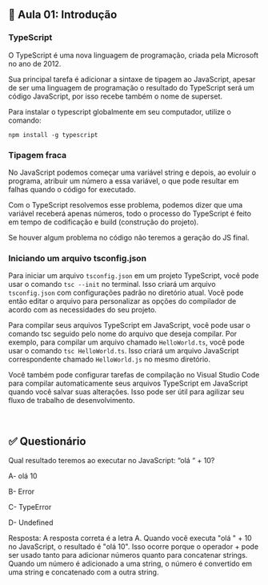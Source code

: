 ## 📝 Aula 01: Introdução
### TypeScript
O TypeScript é uma nova linguagem de programação, criada pela Microsoft no ano de 2012. 

Sua principal tarefa é adicionar a sintaxe de tipagem ao JavaScript, apesar de ser uma linguagem de programação o resultado do TypeScript será um código JavaScript, por isso recebe também o nome de superset.

Para instalar o typescript globalmente em seu computador, utilize o comando:
```
npm install -g typescript
```

### Tipagem fraca
No JavaScript podemos começar uma variável string e depois, ao evoluir o programa, atribuir um número a essa variável, o que pode resultar em falhas quando o código for executado.

Com o TypeScript resolvemos esse problema, podemos dizer que uma variável receberá apenas números, todo o processo 
do TypeScript é feito em tempo de codificação e build (construção do projeto). 

Se houver algum problema no código não teremos a geração do JS final.

### Iniciando um arquivo tsconfig.json
Para iniciar um arquivo ``tsconfig.json`` em um projeto TypeScript, você pode usar o comando ``tsc --init`` no terminal. Isso criará um arquivo ``tsconfig.json`` com configurações padrão no diretório atual. Você pode então editar o arquivo para personalizar as opções do compilador de acordo com as necessidades do seu projeto.

Para compilar seus arquivos TypeScript em JavaScript, você pode usar o comando tsc seguido pelo nome do arquivo que deseja compilar. Por exemplo, para compilar um arquivo chamado ``HelloWorld.ts``, você pode usar o comando ``tsc HelloWorld.ts``. Isso criará um arquivo JavaScript correspondente chamado ``HelloWorld.js`` no mesmo diretório.

Você também pode configurar tarefas de compilação no Visual Studio Code para compilar automaticamente seus arquivos TypeScript em JavaScript quando você salvar suas alterações. Isso pode ser útil para agilizar seu fluxo de trabalho de desenvolvimento.

<br>

## ✅ Questionário
Qual resultado teremos ao executar no JavaScript: “olá “ + 10?

A- olá 10

B- Error

C- TypeError

D- Undefined

Resposta: A resposta correta é a letra A. Quando você executa "olá " + 10 no JavaScript, o resultado é "olá 10". Isso ocorre porque o operador + pode ser usado tanto para adicionar números quanto para concatenar strings. Quando um número é adicionado a uma string, o número é convertido em uma string e concatenado com a outra string.
